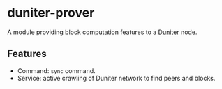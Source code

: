 # duniter-prover

A module providing block computation features to a [Duniter](https://github.com/duniter/duniter) node.

## Features

- Command: `sync` command.
- Service: active crawling of Duniter network to find peers and blocks.
